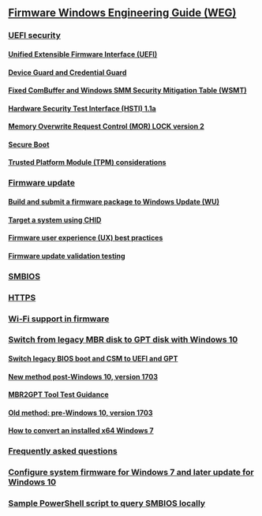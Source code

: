 ## [Firmware Windows Engineering Guide (WEG)](firmware-weg.md)
### [UEFI security](uefi-security.md)
#### [Unified Extensible Firmware Interface (UEFI)](unified-extensible-firmware-interface.md)
#### [Device Guard and Credential Guard](device-guard-and-credential-guard.md)
#### [Fixed ComBuffer and Windows SMM Security Mitigation Table (WSMT)](fixed-combuffer-and-windows-smm-security-mitigation-table.md)
#### [Hardware Security Test Interface (HSTI) 1.1a](hardware-security-test-interface-1-1a.md)
#### [Memory Overwrite Request Control (MOR) LOCK version 2](memory-overwrite-request-control-lock-version-2.md)
#### [Secure Boot](secure-boot.md)
#### [Trusted Platform Module (TPM) considerations](trusted-platform-module-considerations.md)
### [Firmware update](firmware-update.md)
#### [Build and submit a firmware package to Windows Update (WU)](build-and-submit-a-firmware-package-to-windows-update.md)
#### [Target a system using CHID](target-a-system-using-chid.md)
#### [Firmware user experience (UX) best practices](firmware-user-experience-best-practices.md)
#### [Firmware update validation testing](firmware-update-validation-testing.md)
### [SMBIOS](smbios.md)
### [HTTPS](https-boot.md)
### [Wi-Fi support in firmware](wi-fi-support-in-firmware.md)


### [Switch from legacy MBR disk to GPT disk with Windows 10]()
#### [Switch legacy BIOS boot and CSM to UEFI and GPT]()
#### [New method post-Windows 10, version 1703]()
#### [MBR2GPT Tool Test Guidance]()
#### [Old method: pre-Windows 10, version 1703]()
#### [How to convert an installed x64 Windows 7]()

### [Frequently asked questions](frequently-asked-questions.md)

### [Configure system firmware for Windows 7 and later update for Windows 10]()

### [Sample PowerShell script to query SMBIOS locally]()

